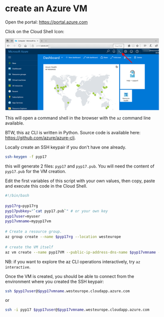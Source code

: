 # create an Azure VM

Open the portal: <https://portal.azure.com>

Click on the Cloud Shell Icon: 

![](img/azurevm1.png)

This will open a command shell in the browser with the `az` command line available. 

BTW, this az CLI is written in Python. Source code is available here: <https://github.com/azure/azure-cli>.

Locally create an SSH keypair if you don't have one already.

```bash
ssh-keygen -f pyp17
```

this will generate 2 files: `pyp17` and `pyp17.pub`. You will need the content of `pyp17.pub` for the VM creation. 


Edit the first variables of this script with your own values, then copy, paste and execute this code in the Cloud Shell. 

```bash
#!/bin/bash

pyp17rg=pyp17rg
pyp17pubkey="`cat pyp17.pub`" # or your own key
pyp17user=myuser
pyp17vmname=mypyp17vm

# Create a resource group.
az group create --name $pyp17rg --location westeurope

# create the VM itself
az vm create --name pyp17VM --public-ip-address-dns-name $pyp17vmname --resource-group $pyp17rg --image UbuntuLTS --admin-username $pyp17user --ssh-key-value "$pyp17pubkey" --storage-sku Standard_LRS --size Standard_D11_v2_Promo
```

NB: if you want to explore the az CLI operations interactively, try `az interactive`.

Once the VM is created, you should be able to connect from the environment where you created the SSH keypair: 

```bash
ssh $pyp17user@$pyp17vmname.westeurope.cloudapp.azure.com
```

or

```bash
ssh -i pyp17 $pyp17user@$pyp17vmname.westeurope.cloudapp.azure.com
```

